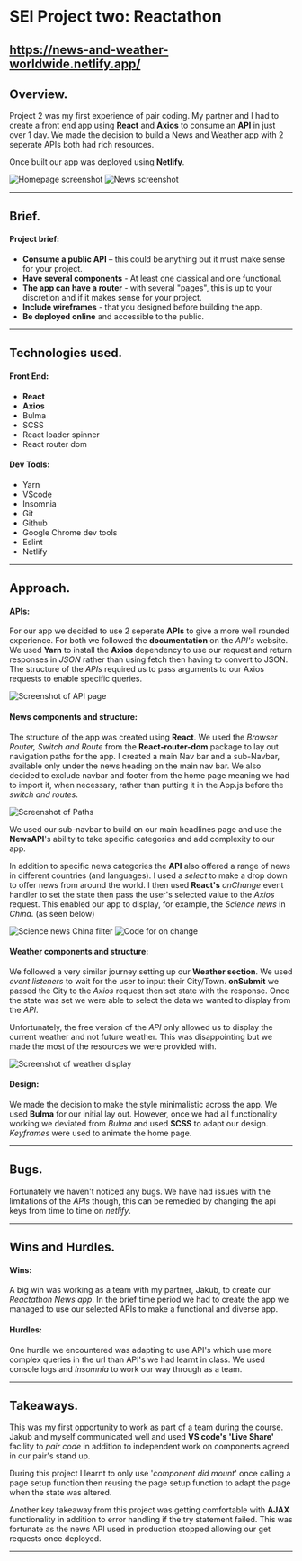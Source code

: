 # **SEI Project two: Reactathon**

## https://news-and-weather-worldwide.netlify.app/

## **Overview.**

Project 2 was my first experience of pair coding. My partner and I had to create a front end app using **React** and **Axios** to consume an **API** in just over 1 day. We made the decision to build a News and Weather app with 2 seperate APIs both had rich resources.

Once built our app was deployed using **Netlify**.

![Homepage screenshot](images/Homepage.jpeg)
![News screenshot](images/News.jpeg)

-----------------------

## **Brief.**

#### Project brief:

* **Consume a public API** – this could be anything but it must make sense for your project.
* **Have several components** - At least one classical and one functional.
* **The app can have a router** - with several "pages", this is up to your discretion and if it makes sense for your project.
* **Include wireframes** - that you designed before building the app.
* **Be deployed online** and accessible to the public.

-----------------------

## **Technologies used.**

#### Front End:
* **React**
* **Axios**
* Bulma
* SCSS
* React loader spinner
* React router dom

#### Dev Tools:

* Yarn
* VScode 
* Insomnia
* Git
* Github
* Google Chrome dev tools
* Eslint
* Netlify

-----------------------

## **Approach.**

#### APIs:

For our app we decided to use 2 seperate **APIs** to give a more well rounded experience. For both we followed the **documentation** on the *API's* website. We used **Yarn** to install the **Axios** dependency to use our request and return responses in *JSON* rather than using fetch then having to convert to JSON. The structure of the *APIs* required us to pass arguments to our Axios requests to enable specific queries.

![Screenshot of API page](images/APIs.jpeg)

#### News components and structure:

The structure of the app was created using **React**. We used the *Browser Router, Switch and Route* from the **React-router-dom** package to lay out navigation paths for the app. I created a main Nav bar and a sub-Navbar, available only under the news heading on the main nav bar. We also decided to exclude navbar and footer from the home page meaning we had to import it, when necessary, rather than putting it in the App.js before the *switch and routes*.

![Screenshot of Paths](images/Paths.jpeg)

We used our sub-navbar to build on our main headlines page and use the **NewsAPI**'s ability to take specific categories and add complexity to our app. 

In addition to specific news categories the **API** also offered a range of news in different countries (and languages). I used a *select* to make a drop down to offer news from around the world. I then used **React's** *onChange* event handler to set the state then pass the user's selected value to the *Axios* request. This enabled our app to display, for example, the *Science news* in *China*. (as seen below)

![Science news China filter](images/Filtered.jpeg)
![Code for on change](images/HandleChange.jpeg)

#### Weather components and structure:

We followed a very similar journey setting up our **Weather section**. We used *event listeners* to wait for the user to input their City/Town. **onSubmit** we passed the City to the *Axios* request then set state with the response. Once the state was set we were able to select the data we wanted to display from the *API*. 

Unfortunately, the free version of the *API* only allowed us to display the current weather and not future weather. This was disappointing but we made the most of the resources we were provided with. 

![Screenshot of weather display](images/Weather.jpeg)

#### Design:

We made the decision to make the style minimalistic across the app. We used **Bulma** for our initial lay out. However, once we had all functionality working we deviated from *Bulma* and used **SCSS** to adapt our design. *Keyframes* were used to animate the home page. 

-----------------------

## **Bugs.**

Fortunately we haven't noticed any bugs. We have had issues with the limitations of the *APIs* though, this can be remedied by changing the api keys from time to time on *netlify*.

-----------------------

## **Wins and Hurdles.**

#### Wins:

A big win was working as a team with my partner, Jakub, to create our *Reactathon News app*. In the brief time period we had to create the app we managed to use our selected APIs to make a functional and diverse app.

#### Hurdles:

One hurdle we encountered was adapting to use API's which use more complex queries in the url than API's we had learnt in class. We used console logs and *Insomnia* to work our way through as a team.  

-----------------------

## **Takeaways.**

This was my first opportunity to work as part of a team during the course. Jakub and myself communicated well and used **VS code's 'Live Share'** facility to *pair code* in addition to independent work on components agreed in our pair's stand up.

During this project I learnt to only use '*component did mount*' once calling a page setup function then reusing the page setup function to adapt the page when the state was altered. 

Another key takeaway from this project was getting comfortable with **AJAX** functionality in addition to error handling if the try statement failed. This was fortunate as the news API used in production stopped allowing our get requests once deployed. 

-----------------------